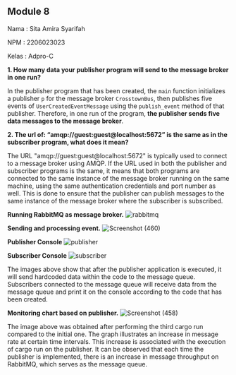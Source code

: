 ## Module 8
Nama    : Sita Amira Syarifah

NPM     : 2206023023

Kelas   : Adpro-C

**1. How many data your publisher program will send to the message broker in one run?**

In the publisher program that has been created, the `main` function initializes a publisher `p` for the message broker `CrosstownBus`, then publishes five events of `UserCreatedEventMessage` using the `publish_event` method of that publisher. Therefore, in one run of the program, **the publisher sends five data messages to the message broker**.


**2. The url of: “amqp://guest:guest@localhost:5672” is the same as in the subscriber program, what does it mean?**

The URL "amqp://guest:guest@localhost:5672" is typically used to connect to a message broker using AMQP. If the URL used in both the publisher and subscriber programs is the same, it means that both programs are connected to the same instance of the message broker running on the same machine, using the same authentication credentials and port number as well. This is done to ensure that the publisher can publish messages to the same instance of the message broker where the subscriber is subscribed.

**Running RabbitMQ as message broker.**
![rabbitmq](https://github.com/sitaamirasyarifah/modul8-publisher/assets/122429830/7ab6e490-e323-4b76-aef0-620775669054)

**Sending and processing event.**
![Screenshot (460)](https://github.com/sitaamirasyarifah/modul8-publisher/assets/122429830/3b09f4af-cb65-41b4-8257-462d15a08d17)


**Publisher Console**
![publisher](https://github.com/sitaamirasyarifah/modul8-publisher/assets/122429830/eb57a427-7959-4db2-8f50-904e4a26c534)

**Subscriber Console**
![subscriber](https://github.com/sitaamirasyarifah/modul8-publisher/assets/122429830/41d8a1c0-cd9b-4407-9830-8bc00f2081b7)

The images above show that after the publisher application is executed, it will send hardcoded data within the code to the message queue. Subscribers connected to the message queue will receive data from the message queue and print it on the console according to the code that has been created.

**Monitoring chart based on publisher.**
![Screenshot (458)](https://github.com/sitaamirasyarifah/modul8-publisher/assets/122429830/e370e9f2-c591-4e67-a93a-a353f09c0eed)

The image above was obtained after performing the third cargo run compared to the initial one. The graph illustrates an increase in message rate at certain time intervals. This increase is associated with the execution of cargo run on the publisher. It can be observed that each time the publisher is implemented, there is an increase in message throughput on RabbitMQ, which serves as the message queue.